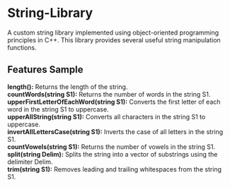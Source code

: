 # String-Library
A custom string library implemented using object-oriented programming principles in C++. This library provides several useful string manipulation functions.

## Features Sample
**length():** Returns the length of the string.  
**countWords(string S1):** Returns the number of words in the string S1.  
**upperFirstLetterOfEachWord(string S1):** Converts the first letter of each word in the string S1 to uppercase.  
**upperAllString(string S1):** Converts all characters in the string S1 to uppercase.  
**invertAllLettersCase(string S1):** Inverts the case of all letters in the string S1.  
**countVowels(string S1):** Returns the number of vowels in the string S1.  
**split(string Delim):** Splits the string into a vector of substrings using the delimiter Delim.  
**trim(string S1):** Removes leading and trailing whitespaces from the string S1.  
